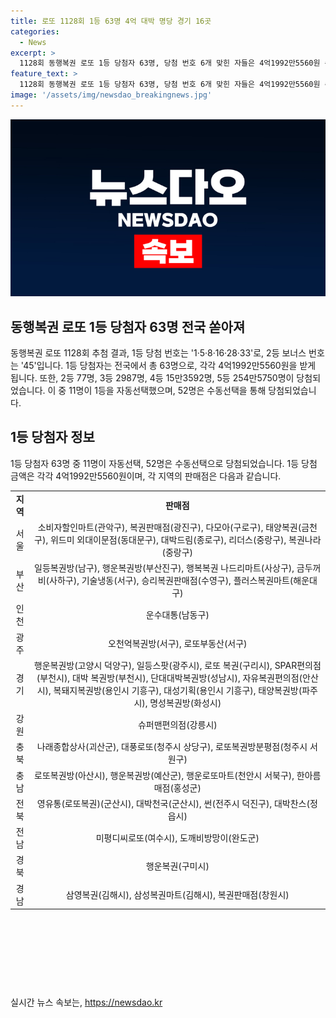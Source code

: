 ```yaml
---
title: 로또 1128회 1등 63명 4억 대박 명당 경기 16곳
categories:
  - News
excerpt: >
  1128회 동행복권 로또 1등 당첨자 63명, 당첨 번호 6개 맞힌 자들은 4억1992만5560원 수령. 2등은 77명, 3등은 2987명, 4등은 15만3592명, 5등은 254만5750명. 11명의 1등 당첨자가 자동선택, 52명은 수동선택. 판매점은 전국 곳곳에 분포돼 있다. 지급 기한은 1년 이내이며 휴일에는 다음 영업일까지 받을 수 있다. (총 147자)  
feature_text: >
  1128회 동행복권 로또 1등 당첨자 63명, 당첨 번호 6개 맞힌 자들은 4억1992만5560원 수령. 2등은 77명, 3등은 2987명, 4등은 15만3592명, 5등은 254만5750명. 11명의 1등 당첨자가 자동선택, 52명은 수동선택. 판매점은 전국 곳곳에 분포돼 있다. 지급 기한은 1년 이내이며 휴일에는 다음 영업일까지 받을 수 있다. (총 147자)  
image: '/assets/img/newsdao_breakingnews.jpg'
---
```


<p><img src="/assets/img/newsdao_breakingnews.jpg" alt="cryptoinkorea 속보" /></p>

<h2>동행복권 로또 1등 당첨자 63명 전국 쏟아져</h2>

<p>동행복권 로또 1128회 추첨 결과, 1등 당첨 번호는 '1·5·8·16·28·33'로, 2등 보너스 번호는 '45'입니다. 1등 당첨자는 전국에서 총 63명으로, 각각 4억1992만5560원을 받게 됩니다. 또한, 2등 77명, 3등 2987명, 4등 15만3592명, 5등 254만5750명이 당첨되었습니다. 이 중 11명이 1등을 자동선택했으며, 52명은 수동선택을 통해 당첨되었습니다.</p>

<h2>1등 당첨자 정보</h2>

<p data-ke-size="size16">1등 당첨자 63명 중 11명이 자동선택, 52명은 수동선택으로 당첨되었습니다. 1등 당첨 금액은 각각 4억1992만5560원이며, 각 지역의 판매점은 다음과 같습니다.</p>

<table>
    <tr>
        <td style="text-align: center; height: 17px;"><b>지역</b></td>
        <td style="text-align: center; height: 17px;"><b>판매점</b></td>
    </tr>
    <tr>
        <td style="text-align: center; height: 17px;">서울</td>
        <td style="text-align: center; height: 17px;">소비자할인마트(관악구), 복권판매점(광진구), 다모아(구로구), 태양복권(금천구), 위드미 외대이문점(동대문구), 대박드림(종로구), 리더스(중랑구), 복권나라(중랑구)</td>
    </tr>
    <tr>
        <td style="text-align: center; height: 17px;">부산</td>
        <td style="text-align: center; height: 17px;">일등복권방(남구), 행운복권방(부산진구), 행복복권 나드리마트(사상구), 금두꺼비(사하구), 기술냉동(서구), 승리복권판매점(수영구), 플러스복권마트(해운대구)</td>
    </tr>
    <tr>
        <td style="text-align: center; height: 17px;">인천</td>
        <td style="text-align: center; height: 17px;">운수대통(남동구)</td>
    </tr>
    <tr>
        <td style="text-align: center; height: 17px;">광주</td>
        <td style="text-align: center; height: 17px;">오천억복권방(서구), 로또부동산(서구)</td>
    </tr>
    <tr>
        <td style="text-align: center; height: 17px;">경기</td>
        <td style="text-align: center; height: 17px;">행운복권방(고양시 덕양구), 일등스팟(광주시), 로또 복권(구리시), SPAR편의점(부천시), 대박 복권방(부천시), 단대대박복권방(성남시), 자유복권편의점(안산시), 복돼지복권방(용인시 기흥구), 대성기획(용인시 기흥구), 태양복권방(파주시), 명성복권방(화성시)</td>
    </tr>
    <tr>
        <td style="text-align: center; height: 17px;">강원</td>
        <td style="text-align: center; height: 17px;">슈퍼맨편의점(강릉시)</td>
    </tr>
    <tr>
        <td style="text-align: center; height: 17px;">충북</td>
        <td style="text-align: center; height: 17px;">나래종합상사(괴산군), 대풍로또(청주시 상당구), 로또복권방분평점(청주시 서원구)</td>
    </tr>
    <tr>
        <td style="text-align: center; height: 17px;">충남</td>
        <td style="text-align: center; height: 17px;">로또복권방(아산시), 행운복권방(예산군), 행운로또마트(천안시 서북구), 한아름매점(홍성군)</td>
    </tr>
    <tr>
        <td style="text-align: center; height: 17px;">전북</td>
        <td style="text-align: center; height: 17px;">영유통(로또복권)(군산시), 대박천국(군산시), 썬(전주시 덕진구), 대박찬스(정읍시)</td>
    </tr>
    <tr>
        <td style="text-align: center; height: 17px;">전남</td>
        <td style="text-align: center; height: 17px;">미평디씨로또(여수시), 도깨비방망이(완도군)</td>
    </tr>
    <tr>
        <td style="text-align: center; height: 17px;">경북</td>
        <td style="text-align: center; height: 17px;">행운복권(구미시)</td>
    </tr>
    <tr>
        <td style="text-align: center; height: 17px;">경남</td>
        <td style="text-align: center; height: 17px;">삼영복권(김해시), 삼성복권마트(김해시), 복권판매점(창원시)</td>
    </tr>
</table>

<p data-ke-size="size16">&nbsp;</p>

<p data-ke-size="size16">&nbsp;</p>

<p data-ke-size="size16">&nbsp;</p>

<p data-ke-size="size16">&nbsp;</p>
실시간 뉴스 속보는, <a href="https://newsdao.kr" rel="dofollow">https://newsdao.kr</a>


